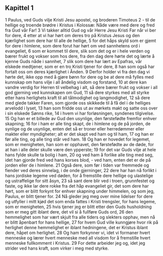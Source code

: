 ## Kapittel 1

1 Paulus, ved Guds vilje Kristi Jesu apostel, og broderen Timoteus
2 - til de hellige og troende brødre i Kristus i Kolossæ: Nåde være med dere og fred fra Gud vår Far!
3 Vi takker alltid Gud og vår Herre Jesu Kristi Far når vi ber for dere,
4 etter at vi har hørt om deres tro på Kristus Jesus og den kjærlighet som dere har til alle de hellige,
5 for det håps skyld som er gjemt for dere i himlene, som dere forut har hørt om ved sannhetens ord i evangeliet,
6 som er kommet til dere, slik som det og er i hele verden og bærer frukt og vokser som hos dere, fra den dag dere hørte det og lærte å kjenne Guds nåde i sannhet,
7 slik som dere har lært av Epafras, vår elskede medtjener, som er en tro Kristi tjener for dere,
8 han som også har fortalt oss om deres kjærlighet i Ånden.
9 Derfor holder vi fra den dag vi hørte det, ikke opp med å gjøre bønn for dere og be at dere må fylles med kunnskap om hans vilje i all åndelig visdom og forstand,
10 at dere kan vandre verdig for Herren til velbehag i alt, så dere bærer frukt og vokser i all god gjerning ved kunnskapen om Gud,
11 så dere styrkes med all styrke etter hans herlighets kraft til all tålmodighet og langmodighet,
12 så dere med glede takker Faren, som gjorde oss skikkede til å få del i de helliges arvelodd i lyset,
13 han som fridde oss ut av mørkets makt og satte oss over i sin elskede Sønns rike,
14 i hvem vi har forløsningen, syndenes tilgivelse.
15 Og han er et billede av Gud den usynlige, den førstefødte fremfor enhver skapning;
16 for i ham er alle ting skapt, de i himlene og de på jorden, de synlige og de usynlige, enten det så er troner eller herredømmer eller makter eller myndigheter; alt er det skapt ved ham og til ham,
17 og han er før alle ting, og alle ting står ved ham.
18 Og han er hovedet for legemet, som er menigheten, han som er opphavet, den førstefødte av de døde, for at han i alle deler skulle være den ypperste;
19 for det var Guds vilje at hele hans fylde skulle ta bolig i ham,
20 og ved ham å forlike alle ting med seg, idet han gjorde fred ved hans korses blod, - ved ham, enten det er de på jorden eller de i himlene.
21 Også dere, som før i tiden var fremmede og fiender ved deres sinnelag, i de onde gjerninger,
22 dere har han nå forlikt i hans jordiske legeme ved døden, for å fremstille dere hellige og ulastelige og ustraffelige for sitt åsyn,
23 så sant dere blir ved i troen, grunnfestet og faste, og ikke lar dere rokke fra det håp evangeliet gir, det som dere har hørt, som er blitt forkynt for enhver skapning under himmelen, og som jeg, Paulus, er blitt tjener for.
24 Nå gleder jeg meg over mine lidelser for dere og utfyller i mitt kjød det som enda fattes i Kristi trengsler, for hans legeme, som er menigheten,
25 hvis tjener jeg er blitt etter den Guds husholdning som er meg gitt iblant dere, det vil si å fullføre Guds ord,
26 den hemmelighet som har vært skjult fra alle tiders og slekters opphav, men nå er blitt åpenbart for hans hellige,
27 for hvem Gud ville kunngjøre hvor rik på herlighet denne hemmelighet er iblant hedningene, det er Kristus iblant dere, håpet om herlighet.
28 Og ham forkynner vi, idet vi formaner hvert menneske og lærer hvert menneske med all visdom for å fremstille hvert menneske fullkomment i Kristus.
29 For dette arbeider jeg og, idet jeg strider ved hans kraft, som virker i meg med styrke.

